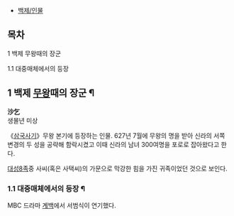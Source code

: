   * [백제/인물](%EB%B0%B1%EC%A0%9C/%EC%9D%B8%EB%AC%BC.md)  

## 목차

    

1 백제 무왕때의 장군

    

1.1 대중매체에서의 등장

## 1 백제 [무왕](%EB%AC%B4%EC%99%95.md)때의 장군 ¶

**沙乞**  
생몰년 미상

  

《[삼국사기](%EC%82%BC%EA%B5%AD%EC%82%AC%EA%B8%B0.md)》무왕 본기에 등장하는 인물. 627년 7월에
무왕의 명을 받아 신라의 서쪽 변경의 두 성을 공략해 함락시켰고 이때 신라의 남녀 300여명을 포로로 잡아왔다고 한다.

  

[대성8족](%EB%8C%80%EC%84%B18%EC%A1%B1.md)중 사씨(혹은 사택씨)의 가문으로 막강한 힘을 가진 귀족이었던
것으로 보인다.

### 1.1 대중매체에서의 등장 ¶

MBC 드라마 [계백](%EA%B3%84%EB%B0%B1.md)에서 서범식이 연기했다.

